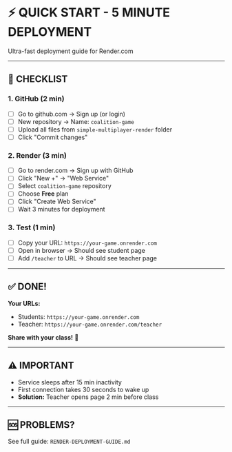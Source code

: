 # ⚡ QUICK START - 5 MINUTE DEPLOYMENT

Ultra-fast deployment guide for Render.com

---

## 📝 **CHECKLIST**

### **1. GitHub (2 min)**
- [ ] Go to github.com → Sign up (or login)
- [ ] New repository → Name: `coalition-game`
- [ ] Upload all files from `simple-multiplayer-render` folder
- [ ] Click "Commit changes"

### **2. Render (3 min)**
- [ ] Go to render.com → Sign up with GitHub
- [ ] Click "New +" → "Web Service"
- [ ] Select `coalition-game` repository
- [ ] Choose **Free** plan
- [ ] Click "Create Web Service"
- [ ] Wait 3 minutes for deployment

### **3. Test (1 min)**
- [ ] Copy your URL: `https://your-game.onrender.com`
- [ ] Open in browser → Should see student page
- [ ] Add `/teacher` to URL → Should see teacher page

---

## ✅ **DONE!**

**Your URLs:**
- Students: `https://your-game.onrender.com`
- Teacher: `https://your-game.onrender.com/teacher`

**Share with your class!** 🎉

---

## ⚠️ **IMPORTANT**

- Service sleeps after 15 min inactivity
- First connection takes 30 seconds to wake up
- **Solution:** Teacher opens page 2 min before class

---

## 🆘 **PROBLEMS?**

See full guide: `RENDER-DEPLOYMENT-GUIDE.md`

